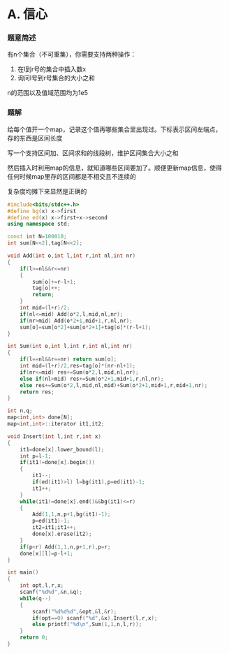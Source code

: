 # A. 信心

### 题意简述

有n个集合（不可重集），你需要支持两种操作：

1. 在l到r号的集合中插入数x
2. 询问l号到r号集合的大小之和

n的范围以及值域范围均为1e5

### 题解

给每个值开一个map，记录这个值再哪些集合里出现过。下标表示区间左端点，存的东西是区间长度

写一个支持区间加、区间求和的线段树，维护区间集合大小之和

然后插入时利用map的信息，就知道哪些区间要加了。顺便更新map信息，使得任何时候map里存的区间都是不相交且不连续的

复杂度均摊下来显然是正确的

```cpp
#include<bits/stdc++.h>
#define bg(x) x->first
#define ed(x) x->first+x->second
using namespace std;

const int N=100010;
int sum[N<<2],tag[N<<2];

void Add(int o,int l,int r,int nl,int nr)
{
    if(l>=nl&&r<=nr)
    {
        sum[o]+=r-l+1;
        tag[o]++;
        return;
    }
    int mid=(l+r)/2;
    if(nl<=mid) Add(o*2,l,mid,nl,nr);
    if(nr>mid) Add(o*2+1,mid+1,r,nl,nr);
    sum[o]=sum[o*2]+sum[o*2+1]+tag[o]*(r-l+1);
}

int Sum(int o,int l,int r,int nl,int nr)
{
    if(l==nl&&r==nr) return sum[o];
    int mid=(l+r)/2,res=tag[o]*(nr-nl+1);
    if(nr<=mid) res+=Sum(o*2,l,mid,nl,nr);
    else if(nl>mid) res+=Sum(o*2+1,mid+1,r,nl,nr);
    else res+=Sum(o*2,l,mid,nl,mid)+Sum(o*2+1,mid+1,r,mid+1,nr);
    return res;
}

int n,q;
map<int,int> done[N];
map<int,int>::iterator it1,it2;

void Insert(int l,int r,int x)
{
    it1=done[x].lower_bound(l);
    int p=l-1;
    if(it1!=done[x].begin())
    {
        it1--;
        if(ed(it1)>l) l=bg(it1),p=ed(it1)-1;
        it1++;
    }
    while(it1!=done[x].end()&&bg(it1)<=r)
    {
        Add(1,1,n,p+1,bg(it1)-1);
        p=ed(it1)-1;
        it2=it1;it1++;
        done[x].erase(it2);
    }
    if(p<r) Add(1,1,n,p+1,r),p=r;
    done[x][l]=p-l+1;
}

int main()
{
    int opt,l,r,x;
    scanf("%d%d",&n,&q);
    while(q--)
    {
        scanf("%d%d%d",&opt,&l,&r);
        if(opt==0) scanf("%d",&x),Insert(l,r,x);
        else printf("%d\n",Sum(1,1,n,l,r));
    }
    return 0;
}
```